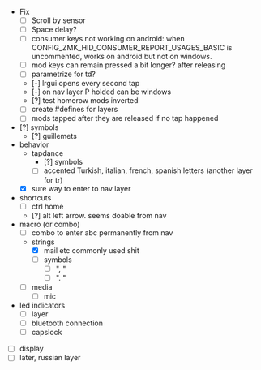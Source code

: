 - Fix
  - [ ] Scroll by sensor
  - [ ] Space delay?
  - [ ] consumer keys not working on android: when CONFIG_ZMK_HID_CONSUMER_REPORT_USAGES_BASIC is uncommented, works on android but not on windows.
  - [ ] mod keys can remain pressed a bit longer? after releasing
  - [ ] parametrize for td?
  - [-] lrgui opens every second tap
  - [-] on nav layer P holded can be windows
  - [?] test homerow mods inverted
  - [ ] create #defines for layers
  - [ ] mods tapped after they are released if no tap happened
- [?] symbols
  - [?] guillemets
- behavior
  - tapdance
    - [?] symbols
    - [ ] accented Turkish, italian, french, spanish letters (another layer for tr)
  - [x] sure way to enter to nav layer
- shortcuts
  - [ ] ctrl home 
  - [?] alt left arrow. seems doable from nav
- macro (or combo)
  - [ ] combo to enter abc permanently from nav
  - strings
    - [x] mail etc commonly used shit
    - [ ] symbols
      - [ ] ", " 
      - [ ] ". " 
  - [ ] media
    - [ ] mic
- led indicators
  - [ ] layer
  - [ ] bluetooth connection
  - [ ] capslock

- [ ] display
- [ ] later, russian layer